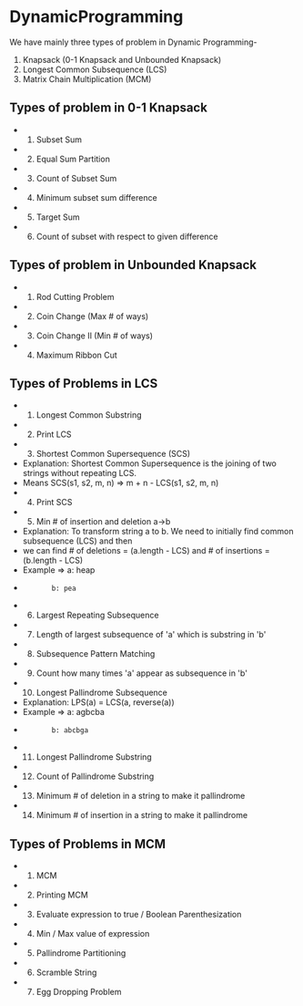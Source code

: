 # DynamicProgramming

We have mainly three types of problem in Dynamic Programming-
1. Knapsack (0-1 Knapsack and Unbounded Knapsack)
2. Longest Common Subsequence (LCS)
3. Matrix Chain Multiplication (MCM)

## Types of problem in 0-1 Knapsack
* 1. Subset Sum
* 2. Equal Sum Partition
* 3. Count of Subset Sum
* 4. Minimum subset sum difference
* 5. Target Sum
* 6. Count of subset with respect to given difference

## Types of problem in Unbounded Knapsack
* 1. Rod Cutting Problem
* 2. Coin Change (Max # of ways)
* 3. Coin Change II (Min # of ways) 
* 4. Maximum Ribbon Cut

## Types of Problems in LCS
* 1. Longest Common Substring
* 2. Print LCS
* 3. Shortest Common Supersequence (SCS)
* Explanation: Shortest Common Supersequence is the joining of two strings without repeating LCS.
* Means SCS(s1, s2, m, n) => m + n - LCS(s1, s2, m, n)
* 4. Print SCS
* 5. Min # of insertion and deletion a->b
* Explanation: To transform string a to b. We need to initially find common subsequence (LCS) and then 
* we can find # of deletions = (a.length - LCS) and # of insertions = (b.length - LCS)
* Example => a: heap 
*            b: pea  
* 6. Largest Repeating Subsequence
* 7. Length of largest subsequence of 'a' which is substring in 'b'
* 8. Subsequence Pattern Matching
* 9. Count how many times 'a' appear as subsequence in 'b'
* 10. Longest Pallindrome Subsequence
* Explanation: LPS(a) = LCS(a, reverse(a))
* Example => a: agbcba
*            b: abcbga
* 11. Longest Pallindrome Substring
* 12. Count of Pallindrome Substring
* 13. Minimum # of deletion in a string to make it pallindrome
* 14. Minimum # of insertion in a string to make it pallindrome

## Types of Problems in MCM
* 1. MCM
* 2. Printing MCM
* 3. Evaluate expression to true / Boolean Parenthesization
* 4. Min / Max value of expression
* 5. Pallindrome Partitioning
* 6. Scramble String
* 7. Egg Dropping Problem

